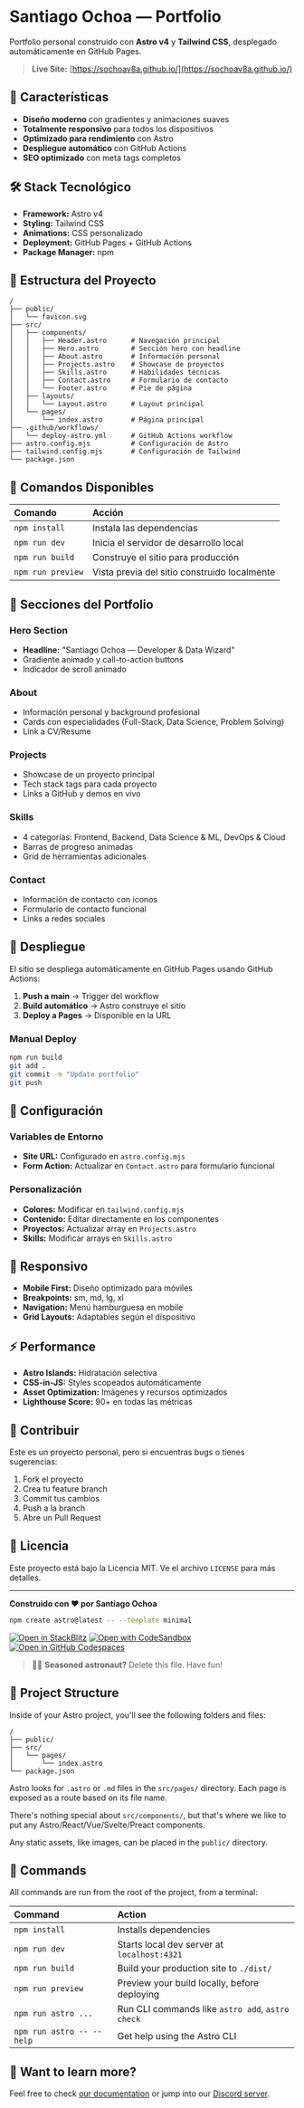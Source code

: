 # Santiago Ochoa — Portfolio

Portfolio personal construido con **Astro v4** y **Tailwind CSS**, desplegado automáticamente en GitHub Pages.

> **Live Site:** [https://sochoav8a.github.io/](https://sochoav8a.github.io/)

## 🚀 Características

- **Diseño moderno** con gradientes y animaciones suaves
- **Totalmente responsivo** para todos los dispositivos
- **Optimizado para rendimiento** con Astro
- **Despliegue automático** con GitHub Actions
- **SEO optimizado** con meta tags completos

## 🛠️ Stack Tecnológico

- **Framework:** Astro v4
- **Styling:** Tailwind CSS
- **Animations:** CSS personalizado
- **Deployment:** GitHub Pages + GitHub Actions
- **Package Manager:** npm

## 📁 Estructura del Proyecto

```text
/
├── public/
│   └── favicon.svg
├── src/
│   ├── components/
│   │   ├── Header.astro      # Navegación principal
│   │   ├── Hero.astro        # Sección hero con headline
│   │   ├── About.astro       # Información personal
│   │   ├── Projects.astro    # Showcase de proyectos
│   │   ├── Skills.astro      # Habilidades técnicas
│   │   ├── Contact.astro     # Formulario de contacto
│   │   └── Footer.astro      # Pie de página
│   ├── layouts/
│   │   └── Layout.astro      # Layout principal
│   └── pages/
│       └── index.astro       # Página principal
├── .github/workflows/
│   └── deploy-astro.yml      # GitHub Actions workflow
├── astro.config.mjs          # Configuración de Astro
├── tailwind.config.mjs       # Configuración de Tailwind
└── package.json
```

## 🧞 Comandos Disponibles

| Comando                   | Acción                                           |
| :------------------------ | :----------------------------------------------- |
| `npm install`             | Instala las dependencias                        |
| `npm run dev`             | Inicia el servidor de desarrollo local          |
| `npm run build`           | Construye el sitio para producción              |
| `npm run preview`         | Vista previa del sitio construido localmente    |

## 🎨 Secciones del Portfolio

### Hero Section
- **Headline:** "Santiago Ochoa — Developer & Data Wizard"
- Gradiente animado y call-to-action buttons
- Indicador de scroll animado

### About
- Información personal y background profesional
- Cards con especialidades (Full-Stack, Data Science, Problem Solving)
- Link a CV/Resume

### Projects
- Showcase de un proyecto principal
- Tech stack tags para cada proyecto
- Links a GitHub y demos en vivo

### Skills
- 4 categorías: Frontend, Backend, Data Science & ML, DevOps & Cloud
- Barras de progreso animadas
- Grid de herramientas adicionales

### Contact
- Información de contacto con iconos
- Formulario de contacto funcional
- Links a redes sociales

## 🚀 Despliegue

El sitio se despliega automáticamente en GitHub Pages usando GitHub Actions:

1. **Push a main** → Trigger del workflow
2. **Build automático** → Astro construye el sitio
3. **Deploy a Pages** → Disponible en la URL

### Manual Deploy
```bash
npm run build
git add .
git commit -m "Update portfolio"
git push
```

## 🔧 Configuración

### Variables de Entorno
- **Site URL:** Configurado en `astro.config.mjs`
- **Form Action:** Actualizar en `Contact.astro` para formulario funcional

### Personalización
- **Colores:** Modificar en `tailwind.config.mjs`
- **Contenido:** Editar directamente en los componentes
- **Proyectos:** Actualizar array en `Projects.astro`
- **Skills:** Modificar arrays en `Skills.astro`

## 📱 Responsivo

- **Mobile First:** Diseño optimizado para móviles
- **Breakpoints:** sm, md, lg, xl
- **Navigation:** Menú hamburguesa en mobile
- **Grid Layouts:** Adaptables según el dispositivo

## ⚡ Performance

- **Astro Islands:** Hidratación selectiva
- **CSS-in-JS:** Styles scopeados automáticamente
- **Asset Optimization:** Imágenes y recursos optimizados
- **Lighthouse Score:** 90+ en todas las métricas

## 🤝 Contribuir

Este es un proyecto personal, pero si encuentras bugs o tienes sugerencias:

1. Fork el proyecto
2. Crea tu feature branch
3. Commit tus cambios
4. Push a la branch
5. Abre un Pull Request

## 📄 Licencia

Este proyecto está bajo la Licencia MIT. Ve el archivo `LICENSE` para más detalles.

---

**Construido con ❤️ por Santiago Ochoa**

```sh
npm create astro@latest -- --template minimal
```

[![Open in StackBlitz](https://developer.stackblitz.com/img/open_in_stackblitz.svg)](https://stackblitz.com/github/withastro/astro/tree/latest/examples/minimal)
[![Open with CodeSandbox](https://assets.codesandbox.io/github/button-edit-lime.svg)](https://codesandbox.io/p/sandbox/github/withastro/astro/tree/latest/examples/minimal)
[![Open in GitHub Codespaces](https://github.com/codespaces/badge.svg)](https://codespaces.new/withastro/astro?devcontainer_path=.devcontainer/minimal/devcontainer.json)

> 🧑‍🚀 **Seasoned astronaut?** Delete this file. Have fun!

## 🚀 Project Structure

Inside of your Astro project, you'll see the following folders and files:

```text
/
├── public/
├── src/
│   └── pages/
│       └── index.astro
└── package.json
```

Astro looks for `.astro` or `.md` files in the `src/pages/` directory. Each page is exposed as a route based on its file name.

There's nothing special about `src/components/`, but that's where we like to put any Astro/React/Vue/Svelte/Preact components.

Any static assets, like images, can be placed in the `public/` directory.

## 🧞 Commands

All commands are run from the root of the project, from a terminal:

| Command                   | Action                                           |
| :------------------------ | :----------------------------------------------- |
| `npm install`             | Installs dependencies                            |
| `npm run dev`             | Starts local dev server at `localhost:4321`      |
| `npm run build`           | Build your production site to `./dist/`          |
| `npm run preview`         | Preview your build locally, before deploying     |
| `npm run astro ...`       | Run CLI commands like `astro add`, `astro check` |
| `npm run astro -- --help` | Get help using the Astro CLI                     |

## 👀 Want to learn more?

Feel free to check [our documentation](https://docs.astro.build) or jump into our [Discord server](https://astro.build/chat).
